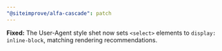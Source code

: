 ```yaml
---
"@siteimprove/alfa-cascade": patch
---
```


**Fixed:** The User-Agent style shet now sets `<select>` elements to `display: inline-block`, matching rendering recommendations.
